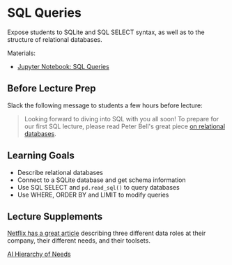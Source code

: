 # SQL Queries

Expose students to SQLite and SQL SELECT syntax, as well as to the structure of relational databases.

Materials:
- [Jupyter Notebook: SQL Queries](sql_queries.ipynb)

## Before Lecture Prep

Slack the following message to students a few hours before lecture:

> Looking forward to diving into SQL with you all soon! To prepare for our first SQL lecture, please read Peter Bell's great piece [on relational databases](https://flatironschool.com/blog/an-introduction-to-the-relational-database).

## Learning Goals

- Describe relational databases
- Connect to a SQLite database and get schema information
- Use SQL SELECT and `pd.read_sql()` to query databases 
- Use WHERE, ORDER BY and LIMIT to modify queries

## Lecture Supplements

[Netflix has a great article](https://medium.com/netflix-techblog/notebook-innovation-591ee3221233) describing three different data roles at their company, their different needs, and their toolsets.

[AI Hierarchy of Needs](https://hackernoon.com/the-ai-hierarchy-of-needs-18f111fcc007)
